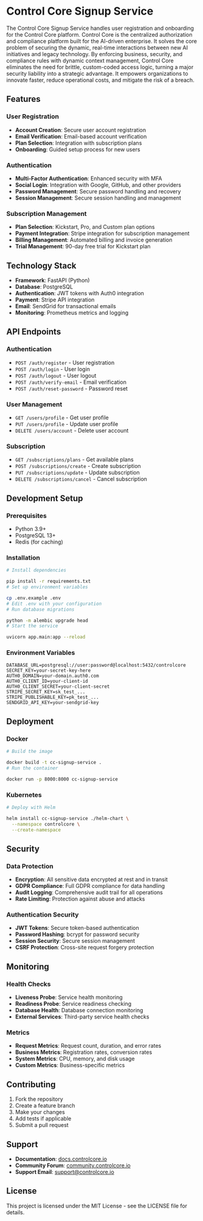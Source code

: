# Control Core Signup Service
The Control Core Signup Service handles user registration and onboarding for the Control Core platform. Control Core is the centralized authorization and compliance platform built for the AI-driven enterprise. It solves the core problem of securing the dynamic, real-time interactions between new AI initiatives and legacy technology. By enforcing business, security, and compliance rules with dynamic context management, Control Core eliminates the need for brittle, custom-coded access logic, turning a major security liability into a strategic advantage. It empowers organizations to innovate faster, reduce operational costs, and mitigate the risk of a breach.
## Features
### User Registration

- **Account Creation**: Secure user account registration
- **Email Verification**: Email-based account verification
- **Plan Selection**: Integration with subscription plans
- **Onboarding**: Guided setup process for new users
### Authentication

- **Multi-Factor Authentication**: Enhanced security with MFA
- **Social Login**: Integration with Google, GitHub, and other providers
- **Password Management**: Secure password handling and recovery
- **Session Management**: Secure session handling and management
### Subscription Management

- **Plan Selection**: Kickstart, Pro, and Custom plan options
- **Payment Integration**: Stripe integration for subscription management
- **Billing Management**: Automated billing and invoice generation
- **Trial Management**: 90-day free trial for Kickstart plan
## Technology Stack
- **Framework**: FastAPI (Python)
- **Database**: PostgreSQL
- **Authentication**: JWT tokens with Auth0 integration
- **Payment**: Stripe API integration
- **Email**: SendGrid for transactional emails
- **Monitoring**: Prometheus metrics and logging
## API Endpoints
### Authentication

- `POST /auth/register` - User registration
- `POST /auth/login` - User login
- `POST /auth/logout` - User logout
- `POST /auth/verify-email` - Email verification
- `POST /auth/reset-password` - Password reset
### User Management

- `GET /users/profile` - Get user profile
- `PUT /users/profile` - Update user profile
- `DELETE /users/account` - Delete user account
### Subscription

- `GET /subscriptions/plans` - Get available plans
- `POST /subscriptions/create` - Create subscription
- `PUT /subscriptions/update` - Update subscription
- `DELETE /subscriptions/cancel` - Cancel subscription
## Development Setup
### Prerequisites
- Python 3.9+
- PostgreSQL 13+
- Redis (for caching)
### Installation

```bash
# Install dependencies

pip install -r requirements.txt
# Set up environment variables

cp .env.example .env
# Edit .env with your configuration
# Run database migrations

python -m alembic upgrade head
# Start the service

uvicorn app.main:app --reload
```
### Environment Variables
```env
DATABASE_URL=postgresql://user:password@localhost:5432/controlcore
SECRET_KEY=your-secret-key-here
AUTH0_DOMAIN=your-domain.auth0.com
AUTH0_CLIENT_ID=your-client-id
AUTH0_CLIENT_SECRET=your-client-secret
STRIPE_SECRET_KEY=sk_test_...
STRIPE_PUBLISHABLE_KEY=pk_test_...
SENDGRID_API_KEY=your-sendgrid-key
```
## Deployment
### Docker

```bash
# Build the image

docker build -t cc-signup-service .
# Run the container

docker run -p 8000:8000 cc-signup-service
```
### Kubernetes

```bash
# Deploy with Helm

helm install cc-signup-service ./helm-chart \
  --namespace controlcore \
  --create-namespace
```
## Security
### Data Protection

- **Encryption**: All sensitive data encrypted at rest and in transit
- **GDPR Compliance**: Full GDPR compliance for data handling
- **Audit Logging**: Comprehensive audit trail for all operations
- **Rate Limiting**: Protection against abuse and attacks
### Authentication Security

- **JWT Tokens**: Secure token-based authentication
- **Password Hashing**: bcrypt for password security
- **Session Security**: Secure session management
- **CSRF Protection**: Cross-site request forgery protection
## Monitoring
### Health Checks

- **Liveness Probe**: Service health monitoring
- **Readiness Probe**: Service readiness checking
- **Database Health**: Database connection monitoring
- **External Services**: Third-party service health checks
### Metrics

- **Request Metrics**: Request count, duration, and error rates
- **Business Metrics**: Registration rates, conversion rates
- **System Metrics**: CPU, memory, and disk usage
- **Custom Metrics**: Business-specific metrics
## Contributing
1. Fork the repository
2. Create a feature branch
3. Make your changes
4. Add tests if applicable
5. Submit a pull request
## Support
- **Documentation**: [docs.controlcore.io](https://docs.controlcore.io)
- **Community Forum**: [community.controlcore.io](https://community.controlcore.io)
- **Support Email**: support@controlcore.io
## License
This project is licensed under the MIT License - see the LICENSE file for details.
